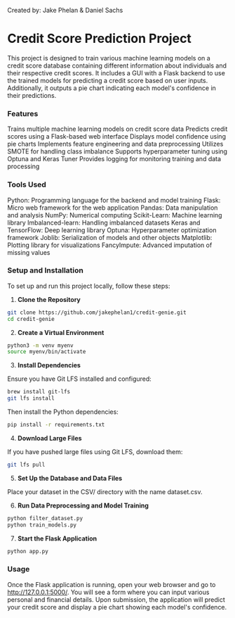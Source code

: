Created by: Jake Phelan & Daniel Sachs


# Credit Score Prediction Project
This project is designed to train various machine learning models on a credit score database containing different information about individuals and their respective credit scores. It includes a GUI with a Flask backend to use the trained models for predicting a credit score based on user inputs. Additionally, it outputs a pie chart indicating each model's confidence in their predictions.

### Features
Trains multiple machine learning models on credit score data
Predicts credit scores using a Flask-based web interface
Displays model confidence using pie charts
Implements feature engineering and data preprocessing
Utilizes SMOTE for handling class imbalance
Supports hyperparameter tuning using Optuna and Keras Tuner
Provides logging for monitoring training and data processing

### Tools Used
Python: Programming language for the backend and model training
Flask: Micro web framework for the web application
Pandas: Data manipulation and analysis
NumPy: Numerical computing
Scikit-Learn: Machine learning library
Imbalanced-learn: Handling imbalanced datasets
Keras and TensorFlow: Deep learning library
Optuna: Hyperparameter optimization framework
Joblib: Serialization of models and other objects
Matplotlib: Plotting library for visualizations
FancyImpute: Advanced imputation of missing values

### Setup and Installation
To set up and run this project locally, follow these steps:

1. **Clone the Repository**

```bash
git clone https://github.com/jakephelan1/credit-genie.git
cd credit-genie
```

2. **Create a Virtual Environment**

```bash
python3 -m venv myenv
source myenv/bin/activate
```

3. **Install Dependencies**
   
Ensure you have Git LFS installed and configured:

```bash
brew install git-lfs
git lfs install
```

Then install the Python dependencies:

```bash
pip install -r requirements.txt
```

4. **Download Large Files**
   
If you have pushed large files using Git LFS, download them:

```bash
git lfs pull
```

5. **Set Up the Database and Data Files**
   
Place your dataset in the CSV/ directory with the name dataset.csv.

6. **Run Data Preprocessing and Model Training**

```bash
python filter_dataset.py
python train_models.py
```

7. **Start the Flask Application**

```bash
python app.py
```

### Usage
Once the Flask application is running, open your web browser and go to http://127.0.0.1:5000/. You will see a form where you can input various personal and financial details. Upon submission, the application will predict your credit score and display a pie chart showing each model's confidence.

